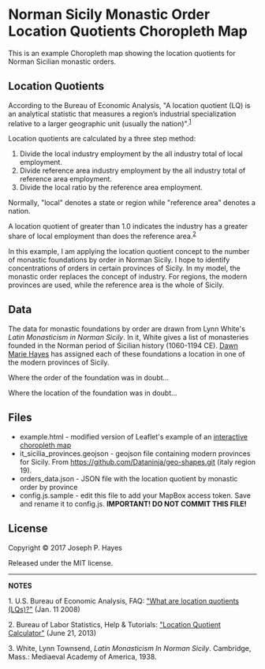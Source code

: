 # Norman Sicily Monastic Order Location Quotients Choropleth Map

This is an example Choropleth map showing the location quotients for Norman
Sicilian monastic orders.

## Location Quotients

According to the Bureau of Economic Analysis, "A location quotient (LQ) is an
analytical statistic that measures a region’s industrial specialization
relative to a larger geographic unit (usually the nation)".<sup>[1](#footnote1)</sup>

Location quotients are calculated by a three step method:
1. Divide the local industry employment by the all industry total of local
employment.
1. Divide reference area industry employment by the all industry total of
reference area employment.
1. Divide the local ratio by the reference area employment.

Normally, "local" denotes a state or region while "reference area" denotes a
nation.

A location quotient of greater than 1.0 indicates the industry has a greater
share of local employment than does the reference area.<sup>[2](#footnote2)</sup>

In this example, I am applying the location quotient concept to the number of
monastic foundations by order in Norman Sicily. I hope to identify
concentrations of orders in certain provinces of Sicily. In my model, the
monastic order replaces the concept of industry. For regions, the modern
provinces are used, while the reference area is the whole of Sicily.

## Data

The data for monastic foundations by order are drawn from Lynn White's *Latin
Monasticism in Norman Sicily*. In it, White gives a list of monasteries founded
in the Norman period of Sicilian history (1060-1194 CE).
[Dawn Marie Hayes](http://www.thehayesweb.org/dhayes/) has assigned each of
these foundations a location in one of the modern provinces of Sicily.

Where the order of the foundation was in doubt...

Where the location of the foundation was in doubt...

## Files

* example.html - modified version of Leaflet's example of an
[interactive choropleth map](http://leafletjs.com/examples/choropleth/example.html)
* it_sicilia_provinces.geojson - geojson file containing modern provinces for
Sicily. From https://github.com/Dataninja/geo-shapes.git (italy region 19).
* orders_data.json - JSON file with the location quotient by monastic order by
province
* config.js.sample - edit this file to add your MapBox access token. Save and
rename it to config.js. **IMPORTANT! DO NOT COMMIT THIS FILE!**

## License

Copyright © 2017 Joseph P. Hayes

Released under the MIT license.

***

**NOTES**

<a name="footnote1">1.</a> U.S. Bureau of Economic Analysis, FAQ:
["What are location quotients (LQs)?"](https://www.bea.gov/faq/index.cfm?faq_id=478) (Jan. 11 2008)

<a name="footnote2">2.</a> Bureau of Labor Statistics, Help & Tutorials:
["Location Quotient Calculator"](https://www.bls.gov/help/def/lq.htm) (June 21, 2013)

<a name="footnote3">3.</a> White, Lynn Townsend, *Latin Monasticism In Norman
Sicily*. Cambridge, Mass.: Mediaeval Academy of America, 1938.
